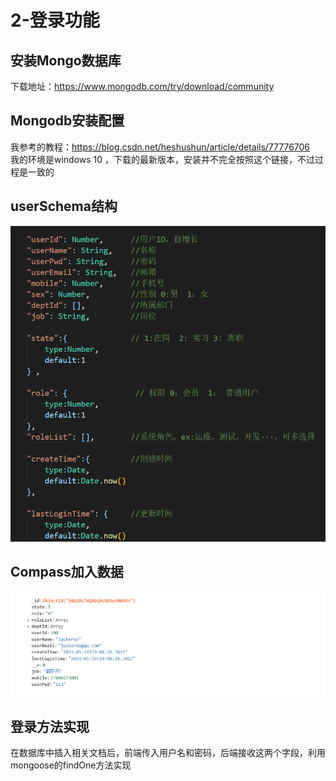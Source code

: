 # 2-登录功能
## 安装Mongo数据库
下载地址：https://www.mongodb.com/try/download/community<br>
## Mongodb安装配置
我参考的教程：https://blog.csdn.net/heshushun/article/details/77776706<br>
我的环境是windows 10 ，下载的最新版本，安装并不完全按照这个链接，不过过程是一致的
## userSchema结构
![image](https://github.com/Jackeroo-jianan/vue-koa2/blob/2-%E7%99%BB%E5%BD%95%E5%8A%9F%E8%83%BD/images/1622469795(1).png)
## Compass加入数据
![image](https://github.com/Jackeroo-jianan/vue-koa2/blob/2-%E7%99%BB%E5%BD%95%E5%8A%9F%E8%83%BD/images/1622470068(1).png)
## 登录方法实现
在数据库中插入相关文档后，前端传入用户名和密码，后端接收这两个字段，利用mongoose的findOne方法实现
